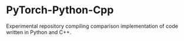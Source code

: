# PyTorch-Python-Cpp
Experimental repository compiling comparison implementation of code written in Python and C++. 
